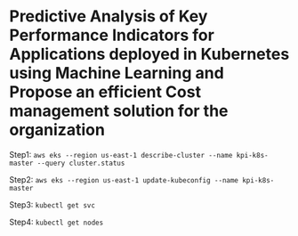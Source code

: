 # Predictive Analysis of Key Performance Indicators for Applications deployed in Kubernetes using Machine Learning and Propose an efficient Cost management solution for the organization

Step1:
`aws eks --region us-east-1 describe-cluster --name kpi-k8s-master --query cluster.status`

Step2:
`aws eks --region us-east-1 update-kubeconfig --name kpi-k8s-master`

Step3:
`kubectl get svc`

Step4:
`kubectl get nodes`

